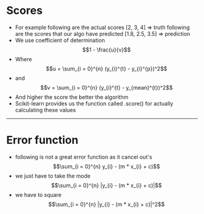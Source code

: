 # Scores 

- For example 
    following are the actual scores
        [2, 3, 4] => truth
    following are the scores that our algo have predicted
        [1.8, 2.5, 3.5] => prediction
- We use coefficient of determination 
    $$1 - \frac{u}{v}$$
- Where 
$$u = \sum_{i = 0}^{n} (y_{i}^{t} - y_{i}^{p})^2$$
- and 
$$v = \sum_{i = 0}^{n} (y_{i}^{t} - y_{mean}^{t})^2$$
- And higher the score the better the algorithm
- Scikit-learn provides us the function called .score() for actually calculating these values

---

# Error function

- following is not a great error function as it cancel out's 
$$\sum_{i = 0}^{n} y_{i} - (m * x_{i} + c)$$
- we just have to take the mode
$$\sum_{i = 0}^{n} |y_{i} - (m * x_{i} + c)|$$
- we have to square 
$$\sum_{i = 0}^{n} |y_{i} - (m * x_{i} + c)|^2$$
